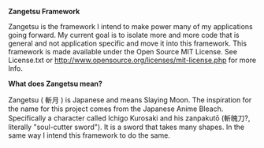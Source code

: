 **Zangetsu Framework**

Zangetsu is the framework I intend to make power many of my applications going forward. My current goal is to isolate more and more code that is general and not application specific and move it into this framework. This framework is made available under the Open Source MIT License. See License.txt or http://www.opensource.org/licenses/mit-license.php for more Info.

**What does Zangetsu mean?**

Zangetsu ( 斬月 ) is Japanese and means Slaying Moon. The inspiration for the name for this project comes from the Japanese Anime Bleach. Specifically a character called Ichigo Kurosaki and his zanpakutō (斬魄刀?, literally "soul-cutter sword"). It is a sword that takes many shapes. In the same way I intend this framework to do the same.

